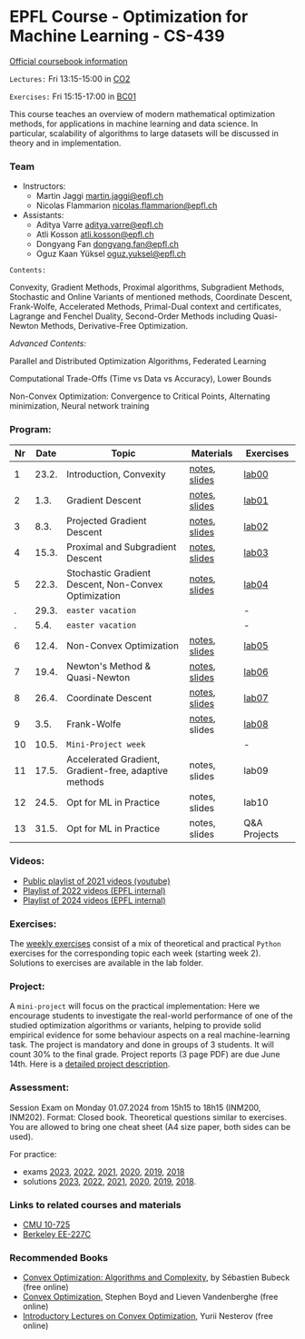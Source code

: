 # EPFL Course - Optimization for Machine Learning - CS-439

[Official coursebook information](http://edu.epfl.ch/coursebook/en/optimization-for-machine-learning-CS-439)

`Lectures:` Fri 13:15-15:00 in [CO2](https://plan.epfl.ch/?room==CO%202)

`Exercises:` Fri 15:15-17:00 in [BC01](https://plan.epfl.ch/?room==BC%2001)

This course teaches an overview of modern mathematical optimization methods, for applications in machine learning and data science. In particular, scalability of algorithms to large datasets will be discussed in theory and in implementation.

### Team
 - Instructors: 
   - Martin Jaggi [martin.jaggi@epfl.ch](mailto:martin.jaggi@epfl.ch)
   - Nicolas Flammarion [nicolas.flammarion@epfl.ch](mailto:nicolas.flammarion@epfl.ch)
 - Assistants:
   - Aditya Varre [aditya.varre@epfl.ch](mailto:aditya.varre@epfl.ch)
   - Atli Kosson [atli.kosson@epfl.ch](mailto:atli.kosson@epfl.ch) 
   - Dongyang Fan [dongyang.fan@epfl.ch](mailto:dongyang.fan@epfl.ch)
   - Oguz Kaan Yüksel [oguz.yuksel@epfl.ch](mailto:oguz.yuksel@epfl.ch)
   
`Contents:`

Convexity, Gradient Methods, Proximal algorithms, Subgradient Methods, Stochastic and Online Variants of mentioned methods, Coordinate Descent, Frank-Wolfe, Accelerated Methods, Primal-Dual context and certificates, Lagrange and Fenchel Duality, Second-Order Methods including Quasi-Newton Methods, Derivative-Free Optimization.

*Advanced Contents:*

Parallel and Distributed Optimization Algorithms, Federated Learning

Computational Trade-Offs (Time vs Data vs Accuracy), Lower Bounds

Non-Convex Optimization: Convergence to Critical Points, Alternating minimization, Neural network training

### Program:
| Nr | Date  | Topic                                                 | Materials                                                                                                  | Exercises                             |
| -- | ----- | ----------------------------------------------------- | ---------------------------------------------------------------------------------------------------------- | ------------------------------------- |
| 1  | 23.2. | Introduction, Convexity                               | [notes](../../raw/master/lecture_notes/lecture-notes.pdf), [slides](../../raw/master/slides/lecture01.pdf) | [lab00](../../raw/master/labs/ex00/exercise00.pdf) |
| 2  | 1.3.  | Gradient Descent                                      | [notes](../../raw/master/lecture_notes/lecture-notes.pdf), [slides](../../raw/master/slides/lecture02.pdf) | [lab01](../../raw/master/labs/ex01/exercise01.pdf) |
| 3  | 8.3.  | Projected Gradient Descent                            | [notes](../../raw/master/lecture_notes/lecture-notes.pdf), [slides](../../raw/master/slides/lecture03.pdf) | [lab02](../../raw/master/labs/ex02/exercise02.pdf) |
| 4  | 15.3. | Proximal and Subgradient Descent                      | [notes](../../raw/master/lecture_notes/lecture-notes.pdf), [slides](../../raw/master/slides/lecture04.pdf) | [lab03](../../raw/master/labs/ex03/exercise03.pdf) |
| 5  | 22.3. | Stochastic Gradient Descent, Non-Convex Optimization  | [notes](../../raw/master/lecture_notes/lecture-notes.pdf), [slides](../../raw/master/slides/lecture05.pdf) | [lab04](../../raw/master/labs/ex04/exercise04.pdf) |
| .  | 29.3. | `easter vacation`                                     |                                                                                                            | -                                     |
| .  | 5.4.  | `easter vacation`                                     |                                                                                                            | -                                     |
| 6  | 12.4. | Non-Convex Optimization                               | [notes](../../raw/master/lecture_notes/lecture-notes.pdf), [slides](../../raw/master/slides/lecture06.pdf) | [lab05](../../raw/master/labs/ex05/exercise05.pdf) |
| 7  | 19.4. | Newton's Method & Quasi-Newton                        | [notes](../../raw/master/lecture_notes/lecture-notes.pdf), [slides](../../raw/master/slides/lecture07.pdf) | [lab06](../../raw/master/labs/ex06/exercise06.pdf) |
| 8  | 26.4. | Coordinate Descent                                    | [notes](../../raw/master/lecture_notes/lecture-notes.pdf), [slides](../../raw/master/slides/lecture08.pdf) | [lab07](../../raw/master/labs/ex07/exercise07.pdf) |
| 9  |  3.5. | Frank-Wolfe                                           | [notes](../../raw/master/lecture_notes/lecture-notes.pdf), slides | [lab08](../../raw/master/labs/ex08/exercise08.pdf) |
| 10 | 10.5. | `Mini-Project week`                                   |                                                                                                            | -
| 11 | 17.5. | Accelerated Gradient, Gradient-free, adaptive methods | notes,  slides                                                    | lab09 |
| 12 | 24.5. | Opt for ML in Practice                                | notes,  slides                                                    | lab10                                  |
| 13 | 31.5. | Opt for ML in Practice                                | notes, slides                                                     | Q&A Projects                          |


### Videos:
- [Public playlist of 2021 videos (youtube)](https://www.youtube.com/playlist?list=PL4O4bXkI-fAeYrsBqTUYn2xMjJAqlFQzX)
- [Playlist of 2022 videos (EPFL internal)](https://tube.switch.ch/switchcast/epfl.ch/series/4fab28ac-1c8f-4632-8d01-e128746b7a1d)
- [Playlist of 2024 videos (EPFL internal)](https://mediaspace.epfl.ch/channel/CS-439+Optimization+for+machine+learning/31980)

### Exercises:
The [weekly exercises](../../tree/master/labs/) consist of a mix of theoretical and practical `Python` exercises for the corresponding topic each week (starting week 2). Solutions to exercises are available in the lab folder.

### Project:
A `mini-project` will focus on the practical implementation: Here we encourage students to investigate the real-world performance of one of the studied optimization algorithms or variants, helping to provide solid empirical evidence for some behaviour aspects on a real machine-learning task. The project is mandatory and done in groups of 3 students. It will count 30% to the final grade. Project reports (3 page PDF) are due June 14th. Here is a [detailed project description](../../raw/master/labs/mini-project/miniproject_description.pdf).

### Assessment:
Session Exam on Monday 01.07.2024 from 15h15 to 18h15 (INM200, INM202). Format: Closed book. Theoretical questions similar to exercises. You are allowed to bring one cheat sheet (A4 size paper, both sides can be used).

For practice: 
- exams [2023](../../raw/master/exams/exam2023.pdf), [2022](../../raw/master/exams/exam2022.pdf), [2021](../../raw/master/exams/exam2021.pdf), [2020](../../raw/master/exams/exam2020.pdf), [2019](../../raw/master/exams/exam2019.pdf), [2018](../../raw/master/exams/exam2018.pdf)
- solutions [2023](../../raw/master/exams/exam2023solutions.pdf), [2022](../../raw/master/exams/exam2022solutions.pdf), [2021](../../raw/master/exams/exam2021solutions.pdf), [2020](../../raw/master/exams/exam2020solutions.pdf), [2019](../../raw/master/exams/exam2019solutions.pdf), [2018](../../raw/master/exams/exam2018solutions.pdf).

### Links to related courses and materials 
 - [CMU 10-725](https://www.stat.cmu.edu/~ryantibs/convexopt-F18/)
 - [Berkeley EE-227C](https://ee227c.github.io/)
 
### Recommended Books
 - [Convex Optimization: Algorithms and Complexity](https://arxiv.org/pdf/1405.4980.pdf), by Sébastien Bubeck (free online)
 - [Convex Optimization](http://stanford.edu/~boyd/cvxbook/), Stephen Boyd and Lieven Vandenberghe (free online)
 - [Introductory Lectures on Convex Optimization](http://citeseerx.ist.psu.edu/viewdoc/download?doi=10.1.1.693.855&rep=rep1&type=pdf), Yurii Nesterov (free online)
